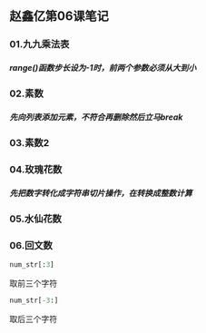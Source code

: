 ## 赵鑫亿第06课笔记

### 01.九九乘法表

##### range()函数步长设为-1时，前两个参数必须从大到小

### 02.素数

##### 先向列表添加元素，不符合再删除然后立马break

### 03.素数2

### 04.玫瑰花数

##### 先把数字转化成字符串切片操作，在转换成整数计算

### 05.水仙花数

### 06.回文数

```python
num_str[:3]
```

取前三个字符

```python
num_str[-3:]
```

取后三个字符